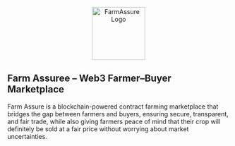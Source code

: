 <p align="center">
  <img src="./assets/farmassure-logo.svg" alt="FarmAssure Logo" width="120"/>
</p>

## Farm Assuree – Web3 Farmer–Buyer Marketplace

Farm Assure is a blockchain-powered contract farming marketplace that bridges the gap between farmers and buyers, ensuring secure, transparent, and fair trade, while also giving farmers peace of mind that their crop will definitely be sold at a fair price without worrying about market uncertainties.
